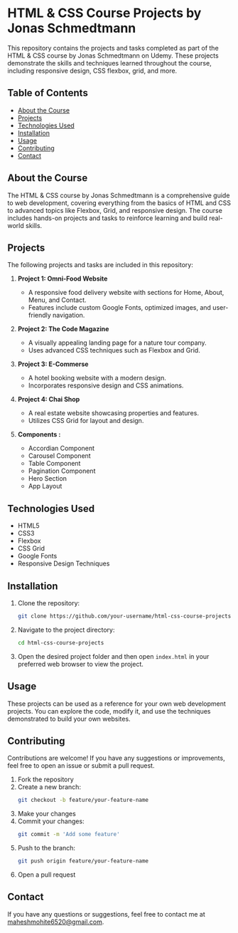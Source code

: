 # HTML & CSS Course Projects by Jonas Schmedtmann

This repository contains the projects and tasks completed as part of the HTML & CSS course by Jonas Schmedtmann on Udemy. These projects demonstrate the skills and techniques learned throughout the course, including responsive design, CSS flexbox, grid, and more.

## Table of Contents

- [About the Course](#about-the-course)
- [Projects](#projects)
- [Technologies Used](#technologies-used)
- [Installation](#installation)
- [Usage](#usage)
- [Contributing](#contributing)
- [Contact](#contact)

## About the Course

The HTML & CSS course by Jonas Schmedtmann is a comprehensive guide to web development, 
covering everything from the basics of HTML and CSS to advanced topics like Flexbox, Grid, and responsive design. 
The course includes hands-on projects and tasks to reinforce learning and build real-world skills.

## Projects

The following projects and tasks are included in this repository:

1. **Project 1: Omni-Food Website**
   - A responsive food delivery website with sections for Home, About, Menu, and Contact.
   - Features include custom Google Fonts, optimized images, and user-friendly navigation.

2. **Project 2: The Code Magazine**
   - A visually appealing landing page for a nature tour company.
   - Uses advanced CSS techniques such as Flexbox and Grid.

3. **Project 3: E-Commerse**
   - A hotel booking website with a modern design.
   - Incorporates responsive design and CSS animations.

4. **Project 4: Chai Shop**
   - A real estate website showcasing properties and features.
   - Utilizes CSS Grid for layout and design.

5. **Components :**
   - Accordian Component
   - Carousel Component
   - Table Component
   - Pagination Component
   - Hero Section
   - App Layout

## Technologies Used

- HTML5
- CSS3
- Flexbox
- CSS Grid
- Google Fonts
- Responsive Design Techniques

## Installation

1. Clone the repository:
   ```bash
   git clone https://github.com/your-username/html-css-course-projects.git
   ```

2. Navigate to the project directory:
   ```bash
   cd html-css-course-projects
   ```

3. Open the desired project folder and then open `index.html` in your preferred web browser to view the project.

## Usage

These projects can be used as a reference for your own web development projects. You can explore the code, modify it, and use the techniques demonstrated to build your own websites.

## Contributing

Contributions are welcome! If you have any suggestions or improvements, feel free to open an issue or submit a pull request.

1. Fork the repository
2. Create a new branch:
   ```bash
   git checkout -b feature/your-feature-name
   ```
3. Make your changes
4. Commit your changes:
   ```bash
   git commit -m 'Add some feature'
   ```
5. Push to the branch:
   ```bash
   git push origin feature/your-feature-name
   ```
6. Open a pull request

## Contact

If you have any questions or suggestions, feel free to contact me at [maheshmohite6520@gmail.com](mailto:maheshmohite6520@gmail.com).

